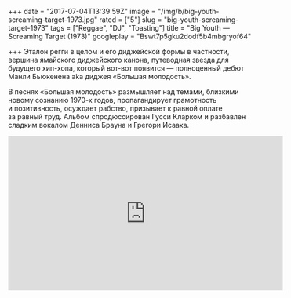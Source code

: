 +++
date = "2017-07-04T13:39:59Z"
image = "/img/b/big-youth-screaming-target-1973.jpg"
rated = ["5"]
slug = "big-youth-screaming-target-1973"
tags = ["Reggae", "DJ", "Toasting"]
title = "Big Youth — Screaming Target (1973)"
googleplay = "Bswt7p5gku2dodf5b4mbgryof64"

+++
Эталон регги в&nbsp;целом и&nbsp;его диджейской формы в&nbsp;частности, вершина ямайского диджейского канона, путеводная звезда для будущего хип-хопа, который вот-вот появится&nbsp;&mdash; полноценный дебют Манли Бьюкенена aka диджея &laquo;Большая молодость&raquo;. 

В&nbsp;песнях &laquo;Большая молодость&raquo; размышляет над темами, близкими новому сознанию 1970-х годов, пропагандирует грамотность и&nbsp;позитивность, осуждает рабство, призывает к&nbsp;равной оплате за&nbsp;равный труд. Альбом спродюссирован Гусси Кларком и&nbsp;разбавлен сладким вокалом Денниса Брауна и&nbsp;Грегори Исаака.

<iframe width="560" height="315" src="https://www.youtube.com/embed/L7YPGkEqbM0" frameborder="0" allowfullscreen></iframe>